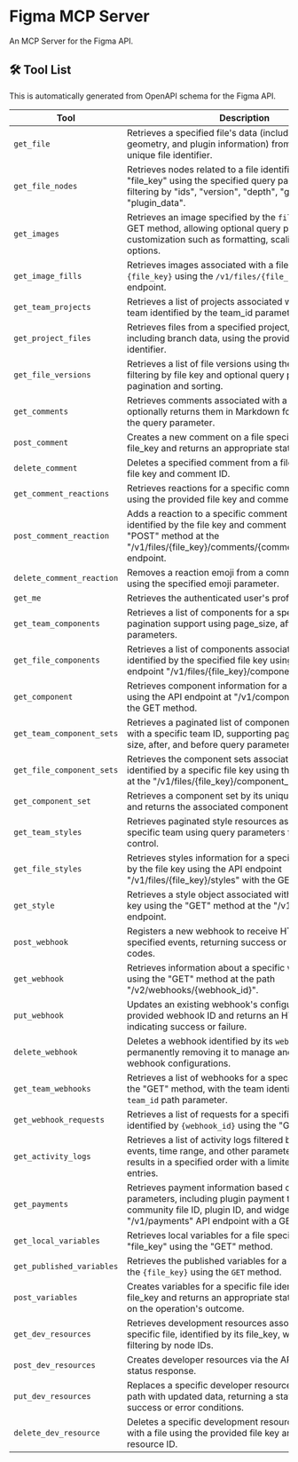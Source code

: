 # Figma MCP Server

An MCP Server for the Figma API.

## 🛠️ Tool List

This is automatically generated from OpenAPI schema for the Figma API.


| Tool | Description |
|------|-------------|
| `get_file` | Retrieves a specified file's data (including versions, geometry, and plugin information) from the API using a unique file identifier. |
| `get_file_nodes` | Retrieves nodes related to a file identified by the "file_key" using the specified query parameters for filtering by "ids", "version", "depth", "geometry", and "plugin_data". |
| `get_images` | Retrieves an image specified by the `file_key` using the GET method, allowing optional query parameters for customization such as formatting, scaling, and SVG options. |
| `get_image_fills` | Retrieves images associated with a file identified by the `{file_key}` using the `/v1/files/{file_key}/images` API endpoint. |
| `get_team_projects` | Retrieves a list of projects associated with a specific team identified by the team_id parameter. |
| `get_project_files` | Retrieves files from a specified project, optionally including branch data, using the provided project identifier. |
| `get_file_versions` | Retrieves a list of file versions using the "GET" method, filtering by file key and optional query parameters for pagination and sorting. |
| `get_comments` | Retrieves comments associated with a specified file and optionally returns them in Markdown format based on the query parameter. |
| `post_comment` | Creates a new comment on a file specified by the file_key and returns an appropriate status code. |
| `delete_comment` | Deletes a specified comment from a file identified by its file key and comment ID. |
| `get_comment_reactions` | Retrieves reactions for a specific comment in a file using the provided file key and comment ID. |
| `post_comment_reaction` | Adds a reaction to a specific comment on a file identified by the file key and comment ID using the "POST" method at the "/v1/files/{file_key}/comments/{comment_id}/reactions" endpoint. |
| `delete_comment_reaction` | Removes a reaction emoji from a comment on a file using the specified emoji parameter. |
| `get_me` | Retrieves the authenticated user's profile data. |
| `get_team_components` | Retrieves a list of components for a specified team with pagination support using page_size, after, and before parameters. |
| `get_file_components` | Retrieves a list of components associated with a file identified by the specified file key using the API endpoint "/v1/files/{file_key}/components". |
| `get_component` | Retrieves component information for a specific key using the API endpoint at "/v1/components/{key}" with the GET method. |
| `get_team_component_sets` | Retrieves a paginated list of component sets associated with a specific team ID, supporting pagination via page size, after, and before query parameters. |
| `get_file_component_sets` | Retrieves the component sets associated with a file identified by a specific file key using the "GET" method at the "/v1/files/{file_key}/component_sets" endpoint. |
| `get_component_set` | Retrieves a component set by its unique key identifier and returns the associated component data. |
| `get_team_styles` | Retrieves paginated style resources associated with a specific team using query parameters for pagination control. |
| `get_file_styles` | Retrieves styles information for a specific file identified by the file key using the API endpoint "/v1/files/{file_key}/styles" with the GET method. |
| `get_style` | Retrieves a style object associated with the specified key using the "GET" method at the "/v1/styles/{key}" endpoint. |
| `post_webhook` | Registers a new webhook to receive HTTP callbacks for specified events, returning success or error status codes. |
| `get_webhook` | Retrieves information about a specific webhook by its ID using the "GET" method at the path "/v2/webhooks/{webhook_id}". |
| `put_webhook` | Updates an existing webhook's configuration using the provided webhook ID and returns an HTTP status code indicating success or failure. |
| `delete_webhook` | Deletes a webhook identified by its `webhook_id`, permanently removing it to manage and optimize webhook configurations. |
| `get_team_webhooks` | Retrieves a list of webhooks for a specified team using the "GET" method, with the team identified by the `team_id` path parameter. |
| `get_webhook_requests` | Retrieves a list of requests for a specific webhook identified by `{webhook_id}` using the "GET" method. |
| `get_activity_logs` | Retrieves a list of activity logs filtered by specified events, time range, and other parameters, returning the results in a specified order with a limited number of entries. |
| `get_payments` | Retrieves payment information based on specified parameters, including plugin payment token, user ID, community file ID, plugin ID, and widget ID, using the "/v1/payments" API endpoint with a GET request. |
| `get_local_variables` | Retrieves local variables for a file specified by the "file_key" using the "GET" method. |
| `get_published_variables` | Retrieves the published variables for a file identified by the `{file_key}` using the `GET` method. |
| `post_variables` | Creates variables for a specific file identified by its file_key and returns an appropriate status code based on the operation's outcome. |
| `get_dev_resources` | Retrieves development resources associated with a specific file, identified by its file_key, with optional filtering by node IDs. |
| `post_dev_resources` | Creates developer resources via the API and returns a status response. |
| `put_dev_resources` | Replaces a specific developer resource at the specified path with updated data, returning a status code for success or error conditions. |
| `delete_dev_resource` | Deletes a specific development resource associated with a file using the provided file key and development resource ID. |
